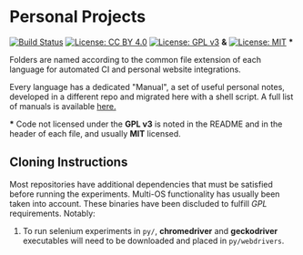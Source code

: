 # Personal Projects

[![Build Status](https://travis-ci.org/RyanFleck/Projects.svg?branch=master)](https://travis-ci.org/RyanFleck/Projects) [![License: CC BY 4.0](https://img.shields.io/badge/License-CC%20BY%204.0-orange.svg)](https://creativecommons.org/licenses/by/4.0/) [![License: GPL v3](https://img.shields.io/badge/License-GPL%20v3-blue.svg)](https://www.gnu.org/licenses/gpl-3.0) **&** [![License: MIT](https://img.shields.io/badge/License-MIT-yellow.svg)](https://opensource.org/licenses/MIT) **\***

Folders are named according to the common file extension of each language for automated CI and personal website integrations.

Every language has a dedicated "Manual", a set of useful personal notes, developed in a different repo and migrated here with a shell script. A full list of manuals is available [here.](https://ryanfleck.github.io/manuals/)

**\*** Code not licensed under the **GPL v3** is noted in the README and in the header of each file, and usually **MIT** licensed. 

## Cloning Instructions

Most repositories have additional dependencies that must be satisfied before running the experiments. Multi-OS functionality has usually been taken into account. These binaries have been discluded to fulfill *GPL* requirements. Notably:
1. To run selenium experiments in `py/`, **chromedriver** and **geckodriver** executables will need to be downloaded and placed in `py/webdrivers`.




